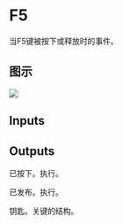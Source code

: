 # F5

当F5键被按下或释放时的事件。

## 图示

![]($-20221218-19254408.png)

## Inputs

## Outputs

已按下。执行。

已发布。执行。

钥匙。关键的结构。
